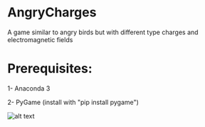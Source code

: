 # AngryCharges
A game similar to angry birds but with different type charges and electromagnetic fields

# Prerequisites:

1- Anaconda 3

2- PyGame (install with "pip install pygame")

![alt text](http://url/to/img.png)
